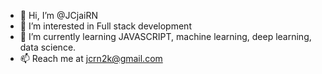 - 👋 Hi, I’m @JCjaiRN
- 👀 I’m interested in  Full stack development 
- 🌱 I’m currently learning JAVASCRIPT, machine learning, deep learning, data science. 
- 📫 Reach me at jcrn2k@gmail.com

<!---
JCjaiRN/JCjaiRN is a ✨ special ✨ repository because its `README.md` (this file) appears on your GitHub profile.
You can click the Preview link to take a look at your changes.
--->

